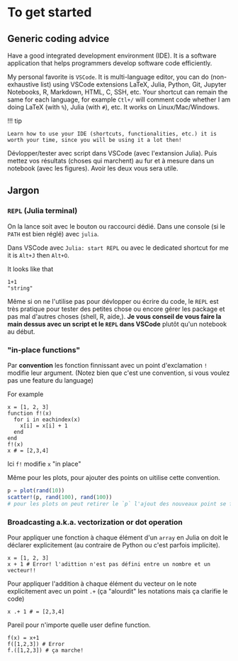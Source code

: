 
# To get started

## Generic coding advice

Have a good integrated development environment (IDE). It is a software application that helps programmers develop software code efficiently.

My personal favorite is `VSCode`. It is multi-language editor, you can do (non-exhaustive list) using VSCode extensions LaTeX, Julia, Python, Git, Jupyter Notebooks, R, Markdown, HTML, C, SSH, etc.
Your shortcut can remain the same for each language, for example `Ctl+/` will comment code whether I am doing LaTeX (with `%`), Julia (with `#`), etc.
It works on Linux/Mac/Windows.

!!! tip

    Learn how to use your IDE (shortcuts, functionalities, etc.) it is worth your time, since you will be using it a lot then!

Dévlopper/tester avec script dans VSCode (avec l'extansion Julia). Puis mettez vos résultats (choses qui marchent) au fur et à mesure dans un notebook (avec les figures).
Avoir les deux vous sera utile.

## Jargon

### `REPL` (Julia terminal)

On la lance soit avec le bouton ou raccourci dédié. Dans une console (si le `PATH` est bien réglé) avec `julia`.

Dans VSCode avec `Julia: start REPL` ou avec le dedicated shortcut for me it is `Alt+J` then `Alt+O`.

It looks like that

```@repl
1+1
"string"
```

Même si on ne l'utilise pas pour dévlopper ou écrire du code, le `REPL` est très pratique pour tester des petites chose ou encore gérer les package et pas mal d'autres choses (shell, R, aide,).
**Je vous conseil de vous faire la main dessus avec un script et le `REPL` dans VSCode** plutôt qu'un notebook au début.

### "in-place functions"

Par **convention** les fonction finnissant avec un point d'exclamation `!` modifie leur argument. (Notez bien que c'est une convention, si vous voulez pas une feature du language)

For example

```@repl inplace
x = [1, 2, 3]
function f!(x)
  for i in eachindex(x)
    x[i] = x[i] + 1
  end
end
f!(x)
x # = [2,3,4]
```

Ici `f!` modifie `x` "in place"

Même pour les plots, pour ajouter des points on uitilise cette convention.

```julia
p = plot(rand(10)) 
scatter!(p, rand(100), rand(100))
# pour les plots on peut retirer le `p` l'ajout des nouveaux point se fera sur la dernière figure.
```

### Broadcasting a.k.a. vectorization or dot operation

Pour appliquer une fonction à chaque élément d'un `array` en Julia on doit le déclarer explicitement (au contraire de Python ou c'est parfois implicite).

```@repl dotsum
x = [1, 2, 3]
x + 1 # Error! l'adittion n'est pas défini entre un nombre et un vecteur!!
```

Pour appliquer l'addition à chaque élément du vecteur on le note explicitement avec un point `.+` (ça "alourdit" les notations mais ça clarifie le code)

```@repl dotsum
x .+ 1 # = [2,3,4]
```

Pareil pour n'importe quelle user define function.

```@repl
f(x) = x+1
f([1,2,3]) # Error
f.([1,2,3]) # ça marche!
```

